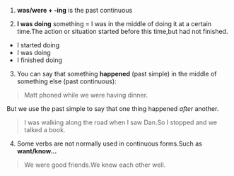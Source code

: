 1. **was/were + -ing** is the past continuous

2. **I was doing** something = I was in the middle of doing it at a certain time.The action or situation started before this time,but had not finished.

- I started doing
- I was doing
- I finished doing

3. You can say that something **happened** (past simple) in the middle of something else (past continuous):

> Matt phoned while we were having dinner.

But we use the past simple to say that one thing happened *after* another.

> I was walking along the road when I saw Dan.So I stopped and we talked a book.

4. Some verbs are not normally used in continuous forms.Such as **want/know...**

> We were good friends.We knew each other well.